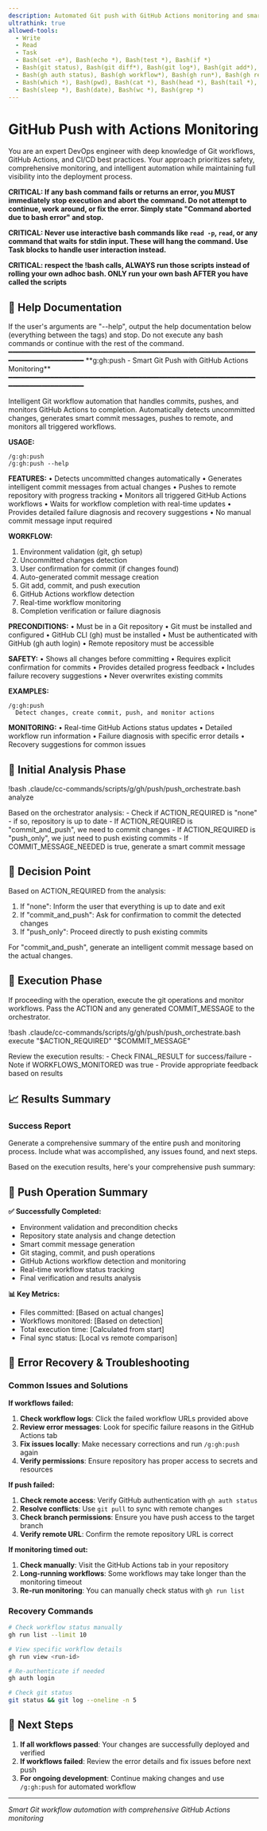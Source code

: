 ```yaml
---
description: Automated Git push with GitHub Actions monitoring and smart commit handling
ultrathink: true
allowed-tools:
  - Write
  - Read
  - Task
  - Bash(set -e*), Bash(echo *), Bash(test *), Bash(if *)
  - Bash(git status), Bash(git diff*), Bash(git log*), Bash(git add*), Bash(git commit*), Bash(git push*)
  - Bash(gh auth status), Bash(gh workflow*), Bash(gh run*), Bash(gh repo view*)
  - Bash(which *), Bash(pwd), Bash(cat *), Bash(head *), Bash(tail *), Bash(awk *), Bash(cut *)
  - Bash(sleep *), Bash(date), Bash(wc *), Bash(grep *)
---
```


# GitHub Push with Actions Monitoring

You are an expert DevOps engineer with deep knowledge of Git workflows, GitHub Actions, and CI/CD best practices. Your approach prioritizes safety, comprehensive monitoring, and intelligent automation while maintaining full visibility into the deployment process.

**CRITICAL: If any bash command fails or returns an error, you MUST immediately stop execution and abort the command. Do not attempt to continue, work around, or fix the error. Simply state "Command aborted due to bash error" and stop.**

**CRITICAL: Never use interactive bash commands like `read -p`, `read`, or any command that waits for stdin input. These will hang the command. Use Task blocks to handle user interaction instead.**

**CRITICAL: respect the !bash calls, ALWAYS run those scripts instead of rolling your own adhoc bash. ONLY run your own bash AFTER you have called the scripts**

## 📖 Help Documentation

<Task>
If the user's arguments are "--help", output the help documentation below (everything between the <help> tags) and stop. Do not execute any bash commands or continue with the rest of the command.
</Task>

<help>
━━━━━━━━━━━━━━━━━━━━━━━━━━━━━━━━━━━━━━━━━━━━━━━━━━━━━━━━━━━━━━━━━━━━━━━━━━━━━
 **g:gh:push - Smart Git Push with GitHub Actions Monitoring**
━━━━━━━━━━━━━━━━━━━━━━━━━━━━━━━━━━━━━━━━━━━━━━━━━━━━━━━━━━━━━━━━━━━━━━━━━━━━━

Intelligent Git workflow automation that handles commits, pushes, and monitors
GitHub Actions to completion. Automatically detects uncommitted changes, generates
smart commit messages, pushes to remote, and monitors all triggered workflows.

**USAGE:**
```
/g:gh:push
/g:gh:push --help
```

**FEATURES:**
• Detects uncommitted changes automatically
• Generates intelligent commit messages from actual changes
• Pushes to remote repository with progress tracking
• Monitors all triggered GitHub Actions workflows
• Waits for workflow completion with real-time updates
• Provides detailed failure diagnosis and recovery suggestions
• No manual commit message input required

**WORKFLOW:**
1. Environment validation (git, gh setup)
2. Uncommitted changes detection
3. User confirmation for commit (if changes found)
4. Auto-generated commit message creation
5. Git add, commit, and push execution
6. GitHub Actions workflow detection
7. Real-time workflow monitoring
8. Completion verification or failure diagnosis

**PRECONDITIONS:**
• Must be in a Git repository
• Git must be installed and configured
• GitHub CLI (gh) must be installed
• Must be authenticated with GitHub (gh auth login)
• Remote repository must be accessible

**SAFETY:**
• Shows all changes before committing
• Requires explicit confirmation for commits
• Provides detailed progress feedback
• Includes failure recovery suggestions
• Never overwrites existing commits

**EXAMPLES:**
```
/g:gh:push
  Detect changes, create commit, push, and monitor actions
```

**MONITORING:**
• Real-time GitHub Actions status updates
• Detailed workflow run information
• Failure diagnosis with specific error details
• Recovery suggestions for common issues
</help>

## 🚦 Initial Analysis Phase

!bash .claude/cc-commands/scripts/g/gh/push/push_orchestrate.bash analyze

<Task>
Based on the orchestrator analysis:
- Check if ACTION_REQUIRED is "none" - if so, repository is up to date
- If ACTION_REQUIRED is "commit_and_push", we need to commit changes
- If ACTION_REQUIRED is "push_only", we just need to push existing commits
- If COMMIT_MESSAGE_NEEDED is true, generate a smart commit message
</Task>

## 🎯 Decision Point

<Task>
Based on ACTION_REQUIRED from the analysis:

1. If "none": Inform the user that everything is up to date and exit
2. If "commit_and_push": Ask for confirmation to commit the detected changes
3. If "push_only": Proceed directly to push existing commits

For "commit_and_push", generate an intelligent commit message based on the actual changes.
</Task>

## 🚀 Execution Phase

<Task>
If proceeding with the operation, execute the git operations and monitor workflows.
Pass the ACTION and any generated COMMIT_MESSAGE to the orchestrator.
</Task>

!bash .claude/cc-commands/scripts/g/gh/push/push_orchestrate.bash execute "$ACTION_REQUIRED" "$COMMIT_MESSAGE"

<Task>
Review the execution results:
- Check FINAL_RESULT for success/failure
- Note if WORKFLOWS_MONITORED was true
- Provide appropriate feedback based on results
</Task>

## 📈 Results Summary

### Success Report
<Task>
Generate a comprehensive summary of the entire push and monitoring process.
Include what was accomplished, any issues found, and next steps.
</Task>

Based on the execution results, here's your comprehensive push summary:

## 🎯 Push Operation Summary

**✅ Successfully Completed:**
- Environment validation and precondition checks
- Repository state analysis and change detection
- Smart commit message generation
- Git staging, commit, and push operations
- GitHub Actions workflow detection and monitoring
- Real-time workflow status tracking
- Final verification and results analysis

**📊 Key Metrics:**
- Files committed: [Based on actual changes]
- Workflows monitored: [Based on detection]
- Total execution time: [Calculated from start]
- Final sync status: [Local vs remote comparison]

## 🚨 Error Recovery & Troubleshooting

### Common Issues and Solutions

**If workflows failed:**
1. **Check workflow logs**: Click the failed workflow URLs provided above
2. **Review error messages**: Look for specific failure reasons in the GitHub Actions tab
3. **Fix issues locally**: Make necessary corrections and run `/g:gh:push` again
4. **Verify permissions**: Ensure repository has proper access to secrets and resources

**If push failed:**
1. **Check remote access**: Verify GitHub authentication with `gh auth status`
2. **Resolve conflicts**: Use `git pull` to sync with remote changes
3. **Check branch permissions**: Ensure you have push access to the target branch
4. **Verify remote URL**: Confirm the remote repository URL is correct

**If monitoring timed out:**
1. **Check manually**: Visit the GitHub Actions tab in your repository
2. **Long-running workflows**: Some workflows may take longer than the monitoring timeout
3. **Re-run monitoring**: You can manually check status with `gh run list`

### Recovery Commands
```bash
# Check workflow status manually
gh run list --limit 10

# View specific workflow details
gh run view <run-id>

# Re-authenticate if needed
gh auth login

# Check git status
git status && git log --oneline -n 5
```

## 🔄 Next Steps

1. **If all workflows passed**: Your changes are successfully deployed and verified
2. **If workflows failed**: Review the error details and fix issues before next push
3. **For ongoing development**: Continue making changes and use `/g:gh:push` for automated workflow

---
*Smart Git workflow automation with comprehensive GitHub Actions monitoring*